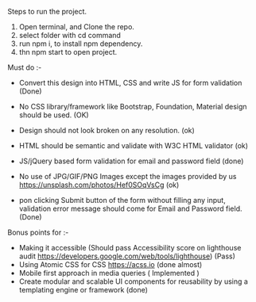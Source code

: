 Steps to run the project.

1. Open terminal, and Clone the repo.
2. select folder with cd command
3. run npm i, to install npm dependency.
4. thn npm start to open project.



Must do :-
- Convert this design into HTML, CSS and write JS for form validation (Done)
- No CSS library/framework like Bootstrap, Foundation, Material design should be used. (OK)
- Design should not look broken on any resolution. (ok)
- HTML should be semantic and validate with W3C HTML validator (ok)
- JS/jQuery based form validation for email and password field (done)
- No use of JPG/GIF/PNG Images except the images provided by us https://unsplash.com/photos/Hef0SOqVsCg (ok)

- pon clicking Submit button of the form without filling any input, validation error message should come for Email and Password field. (Done)

Bonus points for :-

- Making it accessible (Should pass Accessibility score on lighthouse audit https://developers.google.com/web/tools/lighthouse) (Pass)
- Using Atomic CSS for CSS https://acss.io (done almost)
- Mobile first approach in media queries ( Implemented )
- Create modular and scalable UI components for reusability by using a templating engine or framework (done)

